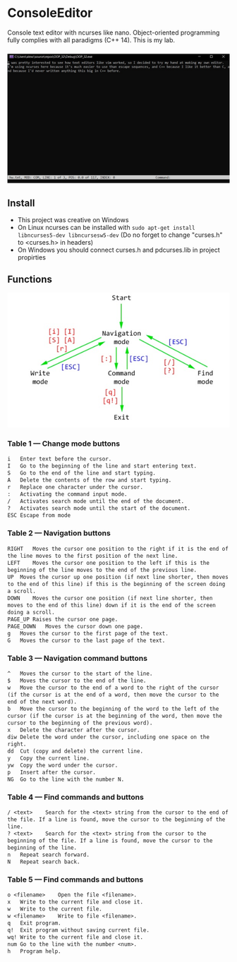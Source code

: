 # ConsoleEditor
Console text editor with ncurses like nano. Object-oriented programming fully complies with all paradigms (C++ 14). This is my lab.
###
![interface](trush/inter.jpg)

## Install
- This project was creative on Windows
- On Linux ncurses can be installed with `sudo apt-get install libncurses5-dev libncursesw5-dev` (Do no forget to change "curses.h" to <curses.h> in headers)
- On Windows you should connect curses.h and pdcurses.lib in project propirties

## Functions
![UML](trush/sheme.jpg)

### Table 1 — Change mode buttons
```
i	Enter text before the cursor.
I	Go to the beginning of the line and start entering text.
S	Go to the end of the line and start typing.
A	Delete the contents of the row and start typing.
r	Replace one character under the cursor.
:	Activating the command input mode.
/	Activates search mode until the end of the document.
?	Activates search mode until the start of the document.
ESC Escape from mode
```
### Table 2 — Navigation buttons
```
RIGHT	Moves the cursor one position to the right if it is the end of the line moves to the first position of the next line.
LEFT	Moves the cursor one position to the left if this is the beginning of the line moves to the end of the previous line.
UP	Moves the cursor up one position (if next line shorter, then moves to the end of this line) if this is the beginning of the screen doing a scroll.
DOWN	Moves the cursor one position (if next line shorter, then moves to the end of this line) down if it is the end of the screen doing a scroll.
PAGE_UP	Raises the cursor one page.
PAGE_DOWN	Moves the cursor down one page.
g	Moves the cursor to the first page of the text.
G	Moves the cursor to the last page of the text.
```

### Table 3 — Navigation command buttons
```
^	Moves the cursor to the start of the line.
$	Moves the cursor to the end of the line.
w	Move the cursor to the end of a word to the right of the cursor (if the cursor is at the end of a word, then move the cursor to the end of the next word).
b	Move the cursor to the beginning of the word to the left of the cursor (if the cursor is at the beginning of the word, then move the cursor to the beginning of the previous word).
x	Delete the character after the cursor.
diw	Delete the word under the cursor, including one space on the right.
dd	Cut (copy and delete) the current line.
y	Copy the current line.
yw	Copy the word under the cursor.
p	Insert after the cursor.
NG	Go to the line with the number N.
```

### Table 4 — Find commands and buttons
```
/ <text>	Search for the <text> string from the cursor to the end of the file. If a line is found, move the cursor to the beginning of the line.
? <text>	Search for the <text> string from the cursor to the beginning of the file. If a line is found, move the cursor to the beginning of the line.
n	Repeat search forward.
N	Repeat search back.
```

### Table 5 — Find commands and buttons
```
o <filename>	Open the file <filename>.
x	Write to the current file and close it.
w	Write to the current file.
w <filename>	Write to file <filename>.
q	Exit program.
q!	Exit program without saving current file.
wq!	Write to the current file and close it.
num	Go to the line with the number <num>.
h	Program help.
```
